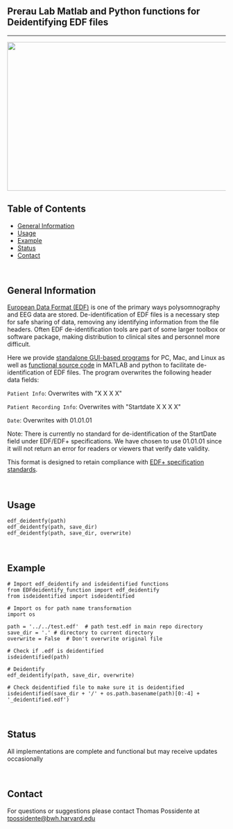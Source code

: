 ## Prerau Lab Matlab and Python functions for Deidentifying EDF files
---

<img class="alignnone size-full wp-image-1590" src="https://prerau.bwh.harvard.edu/wp-content/uploads/2021/02/Splash-noversion.png" alt="" width="960" height="342" />
<br/>


## Table of Contents
* [General Information](#general-information)
* [Usage](#usage)
* [Example](#example)
* [Status](#status)
* [Contact](#contact)

<br/>


## General Information
<a href="https://www.edfplus.info/" target="_blank" rel="noopener">European Data Format (EDF)</a> is one of the primary ways polysomnography and EEG data are stored. De-identification of EDF files is a necessary step for safe sharing of data, removing any identifying information from the file headers. Often EDF de-identification tools are part of some larger toolbox or software package, making distribution to clinical sites and personnel more difficult.

Here we provide [standalone GUI-based programs](#deidentifier-standalone-program) for PC, Mac, and Linux as well as [functional source code](#deidentification-functions) in MATLAB and python to facilitate de-identification of EDF files.
The program overwrites the following header data fields:

<code>Patient Info</code>: Overwrites with "X X X X"

<code>Patient Recording Info</code>: Overwrites with "Startdate X X X X"

<code>Date</code>: Overwrites with 01.01.01

Note: There is currently no standard for de-identification of the StartDate field under EDF/EDF+ specifications. We have chosen to use 01.01.01 since it will not return an error for readers or viewers that verify date validity. 

This format is designed to retain compliance with <a href="https://www.edfplus.info/specs/edfplus.html">EDF+ specification standards</a>.

<br/>

## Usage

```
edf_deidentfy(path)
edf_deidentfy(path, save_dir)
edf_deidentfy(path, save_dir, overwrite)
```

<br/>

## Example

```
# Import edf_deidentify and isdeidentified functions
from EDFdeidentify_function import edf_deidentify
from isdeidentified import isdeidentified

# Import os for path name transformation
import os 

path = '../../test.edf'  # path test.edf in main repo directory
save_dir = '.' # directory to current directory
overwrite = False  # Don't overwrite original file

# Check if .edf is deidentified
isdeidentified(path)

# Deidentify
edf_deidentify(path, save_dir, overwrite)

# Check deidentified file to make sure it is deidentified
isdeidentified(save_dir + '/' + os.path.basename(path)[0:-4] + '_deidentified.edf')

```

<br/>

## Status
All implementations are complete and functional but may receive updates occasionally 

<br/>

## Contact
For questions or suggestions please contact Thomas Possidente at tpossidente@bwh.harvard.edu 
